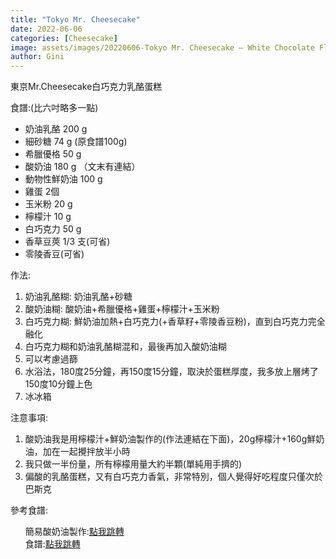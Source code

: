 ```yaml
---
title: "Tokyo Mr. Cheesecake"
date: 2022-06-06
categories: [Cheesecake]
image: assets/images/20220606-Tokyo Mr. Cheesecake – White Chocolate Flavor.jpg
author: Gini
---
```

東京Mr.Cheesecake白巧克力乳酪蛋糕

食譜:(比六吋略多一點)
- 奶油乳酪 200 g
- 細砂糖 74 g (原食譜100g)
- 希臘優格 50 g
- 酸奶油 180 g （文末有連結）
- 動物性鮮奶油 100 g
- 雞蛋 2個
- 玉米粉 20 g
- 檸檬汁 10 g
- 白巧克力 50 g
- 香草豆莢 1/3 支(可省)
- 零陵香豆(可省) 

作法:
1. 奶油乳酪糊: 奶油乳酪+砂糖
2. 酸奶油糊: 酸奶油+希臘優格+雞蛋+檸檬汁+玉米粉
3. 白巧克力糊: 鮮奶油加熱+白巧克力(+香草籽+零陵香豆粉)，直到白巧克力完全融化
4. 白巧克力糊和奶油乳酪糊混和，最後再加入酸奶油糊
5. 可以考慮過篩
6.  水浴法，180度25分鐘，再150度15分鐘，取決於蛋糕厚度，我多放上層烤了150度10分鐘上色
7. 冰冰箱

注意事項:
1. 酸奶油我是用檸檬汁+鮮奶油製作的(作法連結在下面)，20g檸檬汁+160g鮮奶油，加在一起攪拌放半小時
2. 我只做一半份量，所有檸檬用量大約半顆(單純用手擠的)
3. 偏酸的乳酪蛋糕，又有白巧克力香氣，非常特別，個人覺得好吃程度只僅次於巴斯克

<p style="overflow-wrap: anywhere;">參考食譜:</p>
<ul style="list-style: none;">
    <li><span>簡易酸奶油製作:</span><a href="https://caroleasylife.blogspot.com/2021/03/blog-post_18.html" target="_blank">點我跳轉</a></li>
    <li><span>食譜:</span><a href="https://caroleasylife.blogspot.com/2021/03/mrcheesecake.html" target="_blank">點我跳轉</a></li>
</ul>